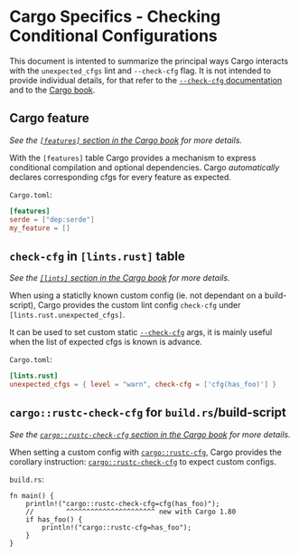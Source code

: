 # Cargo Specifics - Checking Conditional Configurations

<!--
This page is currently (as of May 2024) the canonical place for describing the interaction
between Cargo and --check-cfg. It is placed in the rustc book rather than the Cargo book
since check-cfg is primarely a Rust/rustc feature and is therefor consider by T-cargo to
be an implementation detail, at least --check-cfg and the unexpected_cfgs are owned by
rustc, not Cargo.
-->

This document is intented to summarize the principal ways Cargo interacts with
the `unexpected_cfgs` lint and `--check-cfg` flag. It is not intended to provide
individual details, for that refer to the [`--check-cfg` documentation](../check-cfg.md) and
to the [Cargo book](../../cargo/index.html).

## Cargo feature

*See the [`[features]` section in the Cargo book][cargo-features] for more details.*

With the `[features]` table Cargo provides a mechanism to express conditional compilation and
optional dependencies. Cargo *automatically* declares corresponding cfgs for every feature as
expected.

`Cargo.toml`:
```toml
[features]
serde = ["dep:serde"]
my_feature = []
```

[cargo-features]: ../../cargo/reference/features.html

## `check-cfg` in `[lints.rust]` table

<!-- Note that T-Cargo considers `[lints.rust.unexpected_cfgs.check-cfg]` to be an
implementation detail and is therefor not documented in Cargo, we therefor do that ourself -->

*See the [`[lints]` section in the Cargo book][cargo-lints-table] for more details.*

When using a staticlly known custom config (ie. not dependant on a build-script), Cargo provides
the custom lint config `check-cfg` under `[lints.rust.unexpected_cfgs]`.

It can be used to set custom static [`--check-cfg`](../check-cfg.md) args, it is mainly useful when
the list of expected cfgs is known is advance.

`Cargo.toml`:
```toml
[lints.rust]
unexpected_cfgs = { level = "warn", check-cfg = ['cfg(has_foo)'] }
```

[cargo-lints-table]: ../../cargo/reference/manifest.html#the-lints-section

## `cargo::rustc-check-cfg` for `build.rs`/build-script

*See the [`cargo::rustc-check-cfg` section in the Cargo book][cargo-rustc-check-cfg] for more details.*

When setting a custom config with [`cargo::rustc-cfg`][cargo-rustc-cfg], Cargo provides the
corollary instruction: [`cargo::rustc-check-cfg`][cargo-rustc-check-cfg] to expect custom configs.

`build.rs`:
```rust,ignore (cannot-test-this-because-has_foo-isnt-declared)
fn main() {
    println!("cargo::rustc-check-cfg=cfg(has_foo)");
    //        ^^^^^^^^^^^^^^^^^^^^^^ new with Cargo 1.80
    if has_foo() {
        println!("cargo::rustc-cfg=has_foo");
    }
}
```

[cargo-rustc-cfg]: ../../cargo/reference/build-scripts.html#rustc-cfg
[cargo-rustc-check-cfg]: ../../cargo/reference/build-scripts.html#rustc-check-cfg
